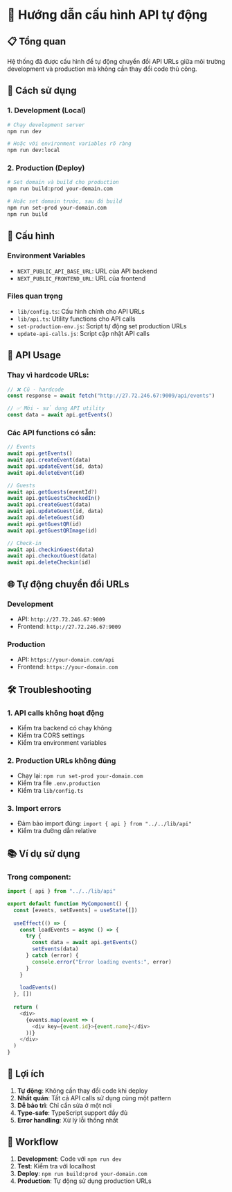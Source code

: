 # 🔧 Hướng dẫn cấu hình API tự động

## 📋 Tổng quan

Hệ thống đã được cấu hình để tự động chuyển đổi API URLs giữa môi trường development và production mà không cần thay đổi code thủ công.

## 🚀 Cách sử dụng

### 1. Development (Local)
```bash
# Chạy development server
npm run dev

# Hoặc với environment variables rõ ràng
npm run dev:local
```

### 2. Production (Deploy)
```bash
# Set domain và build cho production
npm run build:prod your-domain.com

# Hoặc set domain trước, sau đó build
npm run set-prod your-domain.com
npm run build
```

## 🔧 Cấu hình

### Environment Variables
- `NEXT_PUBLIC_API_BASE_URL`: URL của API backend
- `NEXT_PUBLIC_FRONTEND_URL`: URL của frontend

### Files quan trọng
- `lib/config.ts`: Cấu hình chính cho API URLs
- `lib/api.ts`: Utility functions cho API calls
- `set-production-env.js`: Script tự động set production URLs
- `update-api-calls.js`: Script cập nhật API calls

## 📝 API Usage

### Thay vì hardcode URLs:
```typescript
// ❌ Cũ - hardcode
const response = await fetch("http://27.72.246.67:9009/api/events")

// ✅ Mới - sử dụng API utility
const data = await api.getEvents()
```

### Các API functions có sẵn:
```typescript
// Events
await api.getEvents()
await api.createEvent(data)
await api.updateEvent(id, data)
await api.deleteEvent(id)

// Guests
await api.getGuests(eventId?)
await api.getGuestsCheckedIn()
await api.createGuest(data)
await api.updateGuest(id, data)
await api.deleteGuest(id)
await api.getGuestQR(id)
await api.getGuestQRImage(id)

// Check-in
await api.checkinGuest(data)
await api.checkoutGuest(data)
await api.deleteCheckin(id)
```

## 🌐 Tự động chuyển đổi URLs

### Development
- API: `http://27.72.246.67:9009`
- Frontend: `http://27.72.246.67:9009`

### Production
- API: `https://your-domain.com/api`
- Frontend: `https://your-domain.com`

## 🛠️ Troubleshooting

### 1. API calls không hoạt động
- Kiểm tra backend có chạy không
- Kiểm tra CORS settings
- Kiểm tra environment variables

### 2. Production URLs không đúng
- Chạy lại: `npm run set-prod your-domain.com`
- Kiểm tra file `.env.production`
- Kiểm tra `lib/config.ts`

### 3. Import errors
- Đảm bảo import đúng: `import { api } from "../../lib/api"`
- Kiểm tra đường dẫn relative

## 📚 Ví dụ sử dụng

### Trong component:
```typescript
import { api } from "../../lib/api"

export default function MyComponent() {
  const [events, setEvents] = useState([])
  
  useEffect(() => {
    const loadEvents = async () => {
      try {
        const data = await api.getEvents()
        setEvents(data)
      } catch (error) {
        console.error("Error loading events:", error)
      }
    }
    
    loadEvents()
  }, [])
  
  return (
    <div>
      {events.map(event => (
        <div key={event.id}>{event.name}</div>
      ))}
    </div>
  )
}
```

## 🎯 Lợi ích

1. **Tự động**: Không cần thay đổi code khi deploy
2. **Nhất quán**: Tất cả API calls sử dụng cùng một pattern
3. **Dễ bảo trì**: Chỉ cần sửa ở một nơi
4. **Type-safe**: TypeScript support đầy đủ
5. **Error handling**: Xử lý lỗi thống nhất

## 🔄 Workflow

1. **Development**: Code với `npm run dev`
2. **Test**: Kiểm tra với localhost
3. **Deploy**: `npm run build:prod your-domain.com`
4. **Production**: Tự động sử dụng production URLs
